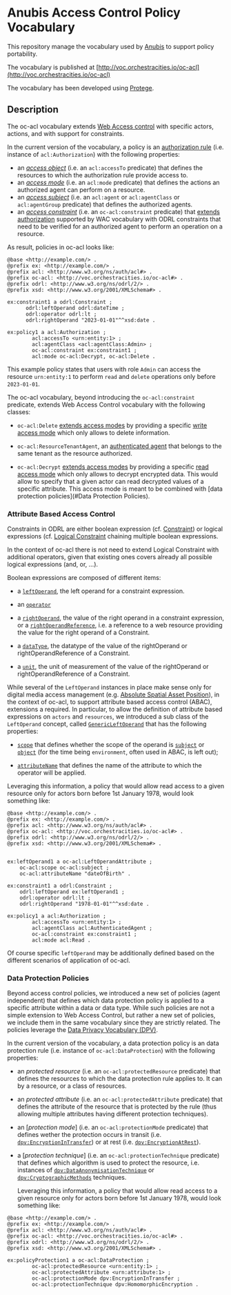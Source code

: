 # Anubis Access Control Policy Vocabulary

This repository manage the vocabulary used by [Anubis](https://anubis-pep.readthedocs.io/en/latest/)
to support policy portability.

The vocabulary is published at [http://voc.orchestracities.io/oc-acl](http://voc.orchestracities.io/oc-acl)

The vocabulary has been developed using [Protege](https://protege.stanford.edu/).

## Description

The oc-acl vocabulary extends
[Web Access control](https://solid.github.io/web-access-control-spec/) with
specific actors, actions, and with support for constraints.

In the current version of the vocabulary, a policy is an
[authorization rule](https://solid.github.io/web-access-control-spec/#authorization-rule)
(i.e. instance of `acl:Authorization`) with the following properties:

- an [*access object*](https://solid.github.io/web-access-control-spec/#access-objects)
  (i.e. an `acl:accessTo` predicate) that defines the resources to which the
  authorization rule provide access to.
- an [*access mode*](https://solid.github.io/web-access-control-spec/#access-modes)
  (i.e. an `acl:mode` predicate) that defines the actions an authorized agent can
  perform on a resource.
- an [*access subject*](https://solid.github.io/web-access-control-spec/#access-subjects)
  (i.e. an `acl:agent` or `acl:agentClass` or `acl:agentGroup` predicate)
  that defines the authorized agents.
- an [*access constraint*](https://www.w3.org/TR/odrl-model/#constraint)
  (i.e. an `oc-acl:constraint` predicate) that [extends authorization](https://solid.github.io/web-access-control-spec/#authorization-extensions)
  supported by WAC vocabulary with ODRL constraints that need to be verified for
  an authorized agent to perform an operation on a resource.

As result, policies in oc-acl looks like:

```ttl
@base <http://example.com/> .
@prefix ex: <http://example.com/> .
@prefix acl: <http://www.w3.org/ns/auth/acl#> . 
@prefix oc-acl: <http://voc.orchestracities.io/oc-acl#> . 
@prefix odrl: <http://www.w3.org/ns/odrl/2/> .
@prefix xsd: <http://www.w3.org/2001/XMLSchema#> .

ex:constraint1 a odrl:Constraint ;
      odrl:leftOperand odrl:dateTime ;
      odrl:operator odrl:lt ;
      odrl:rightOperand "2023-01-01"^^xsd:date .

ex:policy1 a acl:Authorization ;
        acl:accessTo <urn:entity:1> ;
        acl:agentClass <acl:agentClass:Admin> ;
        oc-acl:constraint ex:constraint1 ;
        acl:mode oc-acl:Decrypt, oc-acl:Delete .
```

This example policy states that users with role `Admin`
can access the resource `urn:entity:1` to perform `read`
and `delete` operations only before `2023-01-01`.

The oc-acl vocabulary, beyond introducing the `oc-acl:constraint` predicate, extends
Web Access Control vocabulary with the following classes:

- `oc-acl:Delete` [extends access modes](https://solid.github.io/web-access-control-spec/#access-mode-extensions)
  by providing a specific [write access mode](https://solid.github.io/web-access-control-spec/#acl-mode-write)
  which only allows to delete information.

- `oc-acl:ResourceTenantAgent`, an [authenticated agent](https://solid.github.io/web-access-control-spec/#acl-agentclass-authenticated-agent)
  that belongs to the same tenant as the resource authorized.

- `oc-acl:Decrypt` [extends access modes](https://solid.github.io/web-access-control-spec/#access-mode-extensions)
  by providing a specific [read access mode](https://solid.github.io/web-access-control-spec/#acl-mode-read)
  which only allows to decrypt encrypted data. This would allow to specify that
  a given actor can read decrypted values of a specific attribute. This access
  mode is meant to be combined with [data protection policies](#Data Protection Policies).

### Attribute Based Access Control

Constraints in ODRL are either boolean expression (cf. [Constraint](https://www.w3.org/TR/odrl-vocab/#constraints))
or logical expressions (cf. [Logical Constraint](https://www.w3.org/TR/odrl-vocab/#logicalConstraints)
chaining multiple boolean expressions.

In the context of oc-acl there is not need to extend Logical Constraint with
additional operators, given that existing ones covers already all possible
logical expressions (and, or, ...).

Boolean expressions are composed of different items:

- a [`leftOperand`](https://www.w3.org/TR/odrl-vocab/#term-LeftOperand),
  the left operand for a constraint expression.

- an [`operator`](https://www.w3.org/TR/odrl-vocab/#constraintRelationalOperators)

- a [`rightOperand`](https://www.w3.org/TR/odrl-vocab/#term-rightOperand),
  the value of the right operand in a constraint expression, or a [`rightOperandReference`](https://www.w3.org/TR/odrl-vocab/#term-rightOperandReference),
  i.e. a reference to a web resource providing the value for the right operand
  of a Constraint.

- a [`dataType`](https://www.w3.org/TR/odrl-vocab/#term-dataType),
  the datatype of the value of the rightOperand or rightOperandReference
  of a Constraint.

- a [`unit`](https://www.w3.org/TR/odrl-vocab/#term-unit),
  the unit of measurement of the value of the rightOperand or
  rightOperandReference of a Constraint.

While several of the `LeftOperand` instances in place make sense only for
digital media access management (e.g. [Absolute Spatial Asset Position](https://www.w3.org/TR/odrl-vocab/#term-absoluteSpatialPosition)),
in the context of oc-acl, to support attribute based access control (ABAC),
extensions a required. In particular, to allow the definition
of attribute based expressions on `actors` and `resources`, we introduced
a sub class of the `LeftOperand` concept, called [`GenericLeftOperand`]( http://voc.orchestracities.io/oc-acl#GenericLeftOperand)
that has the following properties:

- [`scope`](http://voc.orchestracities.io/oc-acl#scope) that defines whether the
  scope of the operand is [`subject`](http://voc.orchestracities.io/oc-acl#subject)
  or [`object`](http://voc.orchestracities.io/oc-acl#object) (for the time being
  `environment`, often used in ABAC, is left out);

- [`attributeName`](http://voc.orchestracities.io/oc-acl#attributeName) that
  defines the name of the attribute to which the operator
  will be applied.

Leveraging this information, a policy that would allow read access to a given
resource only for actors born before 1st January 1978, would look something
like:

```ttl
@base <http://example.com/> .
@prefix ex: <http://example.com/> .
@prefix acl: <http://www.w3.org/ns/auth/acl#> . 
@prefix oc-acl: <http://voc.orchestracities.io/oc-acl#> . 
@prefix odrl: <http://www.w3.org/ns/odrl/2/> .
@prefix xsd: <http://www.w3.org/2001/XMLSchema#> .


ex:leftOperand1 a oc-acl:LeftOperandAttribute ;
    oc-acl:scope oc-acl:subject ;
    oc-acl:attributeName "dateOfBirth" .

ex:constraint1 a odrl:Constraint ;
    odrl:leftOperand ex:leftOperand1 ;
    odrl:operator odrl:lt ;
    odrl:rightOperand "1978-01-01"^^xsd:date .

ex:policy1 a acl:Authorization ;
        acl:accessTo <urn:entity:1> ;
        acl:agentClass acl:AuthenticatedAgent ;
        oc-acl:constraint ex:constraint1 ;
        acl:mode acl:Read .
```

Of course specific `leftOperand` may be additionally defined based on
the different scenarios of application of oc-acl.

### Data Protection Policies

Beyond access control policies, we introduced a new set of policies (agent
independent) that defines which data protection policy is applied to
a specific attribute within a data or data type. While such policies are not
a simple extension to Web Access Control, but rather a new set of policies,
we include them in the same vocabulary since they are strictly related.
The policies leverage the [Data Privacy Vocabulary (DPV)](https://w3c.github.io/dpv/dpv-skos/).

In the current version of the vocabulary, a data protection policy is an
data protection rule (i.e. instance of `oc-acl:DataProtection`) with the
following properties:

- an *protected resource*
  (i.e. an `oc-acl:protectedResource` predicate) that defines the resources to which the
  data protection rule applies to. It can by a resource, or a class
  of resources.
- an *protected attribute*
  (i.e. an `oc-acl:protectedAttribute` predicate) that defines the attribute of
  the resource that is protected by the rule (thus allowing multiple attributes
  having different protection techniques).
- an [*protection mode*] (i.e. an `oc-acl:protectionMode` predicate) that
  defines wether the protection occurs in transit (i.e. [`dpv:EncryptionInTransfer`](https://w3id.org/dpv/dpv-skos#EncryptionInTransfer))
  or at rest (i.e. [`dpv:EncryptionAtRest`](https://w3id.org/dpv/dpv-skos#EncryptionAtRest)).
- a [*protection technique*] (i.e. an `oc-acl:protectionTechnique` predicate)
  that defines which algorithm is used to protect the resource, i.e. instances
  of [`dpv:DataAnonymisationTechnique`](https://w3id.org/dpv/dpv-skos#DataAnonymisationTechnique)
  or [`dpv:CryptographicMethods`](https://w3id.org/dpv/dpv-skos#CryptographicMethods)
  techniques.

  Leveraging this information, a policy that would allow read access to a given
  resource only for actors born before 1st January 1978, would look something
  like:

```ttl
@base <http://example.com/> .
@prefix ex: <http://example.com/> .
@prefix acl: <http://www.w3.org/ns/auth/acl#> . 
@prefix oc-acl: <http://voc.orchestracities.io/oc-acl#> . 
@prefix odrl: <http://www.w3.org/ns/odrl/2/> .
@prefix xsd: <http://www.w3.org/2001/XMLSchema#> .

ex:policyProtection1 a oc-acl:DataProtection ;
        oc-acl:protectedResource <urn:entity:1> ;
        oc-acl:protectedAttribute <urn:attribute:1> ;
        oc-acl:protectionMode dpv:EncryptionInTransfer ;
        oc-acl:protectionTechnique dpv:HomomorphicEncryption .
```
